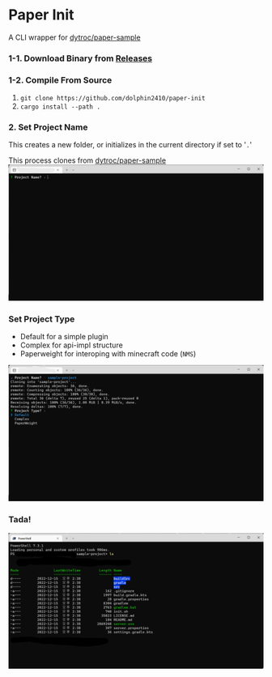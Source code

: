 # Paper Init

A CLI wrapper for [dytroc/paper-sample](https://github.com/dytroc/paper-sample)

### 1-1. Download Binary from [Releases](https://github.com/dolphin2410/paper-init/releases/)
### 1-2. Compile From Source
1. `git clone https://github.com/dolphin2410/paper-init`
2. `cargo install --path .`

### 2. Set Project Name
This creates a new folder, or initializes in the current directory if set to '`.`' 

This process clones from [dytroc/paper-sample](https://github.com/dytroc/paper-sample)
![cli-1](img/cli-1.png)

### Set Project Type
- Default for a simple plugin
- Complex for api-impl structure
- Paperweight for interoping with minecraft code (`NMS`)

![cli-2](img/cli-2.png)

### Tada!
![cli-3](img/cli-3.png)

